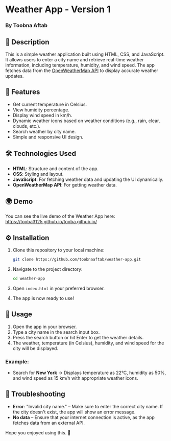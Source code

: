 # Weather App - Version 1

### **By Toobna Aftab**

## 📖 Description

This is a simple weather application built using HTML, CSS, and JavaScript. It allows users to enter a city name and retrieve real-time weather information, including temperature, humidity, and wind speed. The app fetches data from the [OpenWeatherMap API](https://openweathermap.org/api) to display accurate weather updates.

## 🚀 Features

- Get current temperature in Celsius.
- View humidity percentage.
- Display wind speed in km/h.
- Dynamic weather icons based on weather conditions (e.g., rain, clear, clouds, etc.).
- Search weather by city name.
- Simple and responsive UI design.

## 🛠️ Technologies Used

- **HTML**: Structure and content of the app.
- **CSS**: Styling and layout.
- **JavaScript**: For fetching weather data and updating the UI dynamically.
- **OpenWeatherMap API**: For getting weather data.

## 🌍 Demo

You can see the live demo of the Weather App here: https://tooba3125.github.io/tooba.github.io/

## ⚙️ Installation

1. Clone this repository to your local machine:
   ```bash
   git clone https://github.com/toobnaaftab/weather-app.git
   ```

2. Navigate to the project directory:
   ```bash
   cd weather-app
   ```

3. Open `index.html` in your preferred browser.

4. The app is now ready to use!

## 📱 Usage

1. Open the app in your browser.
2. Type a city name in the search input box.
3. Press the search button or hit Enter to get the weather details.
4. The weather, temperature (in Celsius), humidity, and wind speed for the city will be displayed.

### Example:

- Search for **New York** → Displays temperature as 22°C, humidity as 50%, and wind speed as 15 km/h with appropriate weather icons.

## 🛑 Troubleshooting

- **Error**: "Invalid city name." – Make sure to enter the correct city name. If the city doesn't exist, the app will show an error message.
- **No data** – Ensure that your internet connection is active, as the app fetches data from an external API.

Hope you enjoyed using this. 🙂
